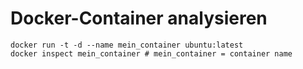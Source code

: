 # Docker-Container analysieren

```
docker run -t -d --name mein_container ubuntu:latest
docker inspect mein_container # mein_container = container name 
```
